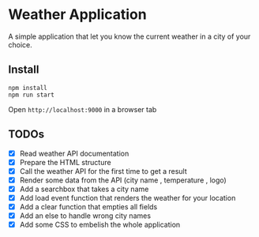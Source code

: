 # Weather Application

A simple application that let you know the current weather in a city of your choice.

## Install

```
npm install
npm run start
```

Open `http://localhost:9000` in a browser tab

## TODOs

- [x] Read weather API documentation
- [x] Prepare the HTML structure
- [x] Call the weather API for the first time to get a result
- [x] Render some data from the API (city name , temperature , logo)
- [x] Add a searchbox that takes a city name
- [x] Add load event function that renders the weather for your location
- [x] Add a clear function that empties all fields
- [x] Add an else to handle wrong city names
- [x] Add some CSS to embelish the whole application
